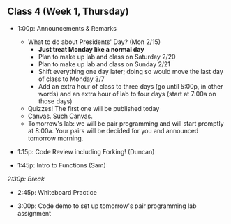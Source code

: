 ## Class 4 (Week 1, Thursday)

* 1:00p: Announcements & Remarks
  * What to do about Presidents' Day? (Mon 2/15)
    * **Just treat Monday like a normal day**
    * Plan to make up lab and class on Saturday 2/20
    * Plan to make up lab and class on Sunday 2/21
    * Shift everything one day later; doing so would move the last day of class to Monday 3/7
    * Add an extra hour of class to three days (go until 5:00p, in other words) and an extra hour of lab to four days (start at 7:00a on those days)
  * Quizzes! The first one will be published today
  * Canvas. Such Canvas.
  * Tomorrow's lab: we will be pair programming and will start promptly at 8:00a. Your pairs will be decided for you and announced tomorrow morning.

* 1:15p: Code Review including Forking! (Duncan)

* 1:45p: Intro to Functions (Sam)

*2:30p: Break*

* 2:45p: Whiteboard Practice

* 3:00p: Code demo to set up tomorrow's pair programming lab assignment
